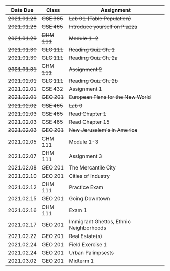 | Date Due | Class | Assignment |
| -------- | ----- | ---------- |
| ~~2021.01.28~~ | ~~CSE 385~~ | ~~Lab 01 (Table Population)~~ |
| ~~2021.01.28~~ | ~~CSE 465~~ | ~~Introduce yourself on Piazza~~ |
| ~~2021.01.29~~ | ~~CHM 111~~ | ~~Module 1-2~~ |
| ~~2021.01.30~~ | ~~GLG 111~~ | ~~Reading Quiz Ch. 1~~ |
| ~~2021.01.30~~ | ~~GLG 111~~ | ~~Reading Quiz Ch. 2a~~ |
| ~~2021.01.31~~ | ~~CHM 111~~ | ~~Assignment 2~~ |
| ~~2021.02.01~~ | ~~GLG 111~~ | ~~Reading Quiz Ch. 2b~~ |
| ~~2021.02.01~~ | ~~CSE 432~~ | ~~Assignment 1~~ |
| ~~2021.02.01~~ | ~~GEO 201~~ | ~~European Plans for the New World~~ |
| ~~2021.02.02~~ | ~~CSE 465~~ | ~~Lab 0~~ |
| ~~2021.02.03~~ | ~~CSE 465~~ | ~~Read Chapter 1~~ |
| ~~2021.02.03~~ | ~~CSE 465~~ | ~~Read Chapter 15~~ |
| ~~2021.02.03~~ | ~~GEO 201~~ | ~~New Jerusalem's in America~~ |
| 2021.02.05 | CHM 111 | Module 1-3 |
| 2021.02.07 | CHM 111 | Assignment 3 |
| 2021.02.08 | GEO 201 | The Mercantile City |
| 2021.02.10 | GEO 201 | Cities of Industry |
| 2021.02.12 | CHM 111 | Practice Exam |
| 2021.02.15 | GEO 201 | Going Downtown |
| 2021.02.16 | CHM 111 | Exam 1 |
| 2021.02.17 | GEO 201 | Immigrant Ghettos, Ethnic Neighborhoods |
| 2021.02.22 | GEO 201 | Real Estate(s) |
| 2021.02.24 | GEO 201 | Field Exercise 1 |
| 2021.02.24 | GEO 201 | Urban Palimpsests |
| 2021.03.02 | GEO 201 | Midterm 1 |